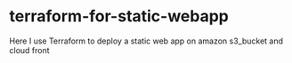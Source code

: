 # terraform-for-static-webapp
Here I use Terraform to deploy a static web app on amazon s3_bucket and cloud front
